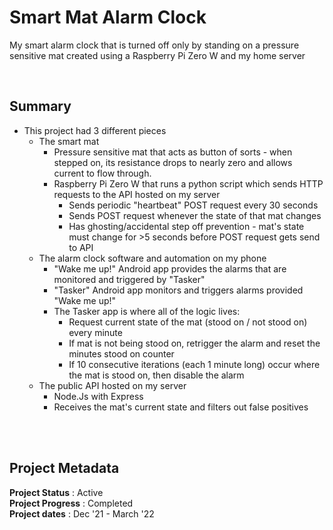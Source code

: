 # Smart Mat Alarm Clock 

My smart alarm clock that is turned off only by standing on a pressure sensitive mat created using a Raspberry Pi Zero W and my home server 

<br>

## Summary
 - This project had 3 different pieces
   - The smart mat  
     - Pressure sensitive mat that acts as button of sorts - when stepped on, its resistance drops to nearly zero and allows current to flow through.
     - Raspberry Pi Zero W that runs a python script which sends HTTP requests to the API hosted on my server
       - Sends periodic "heartbeat" POST request every 30 seconds
       - Sends POST request whenever the state of that mat changes
       - Has ghosting/accidental step off prevention - mat's state must change for >5 seconds before POST request gets send to API 
   - The alarm clock software and automation on my phone  
     - "Wake me up!" Android app provides the alarms that are monitored and triggered by "Tasker"  
     - "Tasker" Android app monitors and triggers alarms provided "Wake me up!"   
     - The Tasker app is where all of the logic lives:
         - Request current state of the mat (stood on / not stood on) every minute
         - If mat is not being stood on, retrigger the alarm and reset the minutes stood on counter  
         - If 10 consecutive iterations (each 1 minute long) occur where the mat is stood on, then disable the alarm
   - The public API hosted on my server 
     - Node.Js with Express 
     - Receives the mat's current state and filters out false positives

<br>

<!-- ## Image Gallery

### Placeholder Image (This is the image's caption/label)
![Please end my suffering... (This is the image's alt text)](/image_gallery/Please%20replace%20me%20I%20am%20begging%20you.jpg)
<br> -->


<br>

## Project Metadata

**Project Status** : Active  
**Project Progress** : Completed  
**Project dates** : Dec '21 - March '22  
<!-- portfolio.alecwarren.com position priority = 9 (-1 is lowest, 0 is default, 7 is highest) -->
